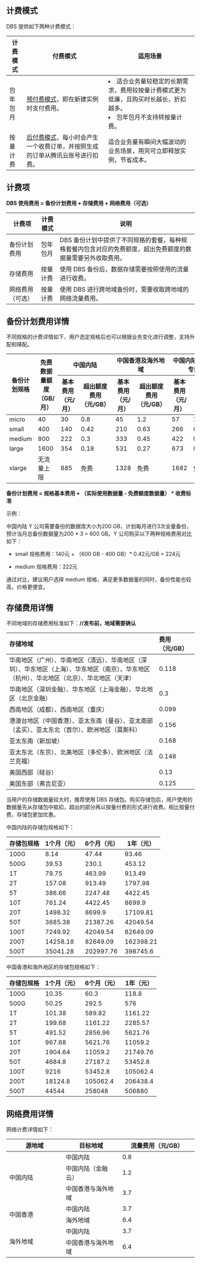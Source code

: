 ## 计费模式

DBS  提供如下两种计费模式： 

| 计费模式 | 付费模式                                                     | 适用场景                                                     |
| -------- | ------------------------------------------------------------ | ------------------------------------------------------------ |
| 包年包月 | [预付费模式](https://cloud.tencent.com/document/product/555/9618)，即在新建实例时支付费用。 | <li>适合业务量较稳定的长期需求，费用较按量计费模式更为低廉，且购买时长越长，折扣越多。<li>包年包月不支持转按量计费。</li> |
| 按量计费 | [后付费模式](https://cloud.tencent.com/document/product/555/9617)，每小时会产生一个收费订单，并按照生成的订单从腾讯云账号进行扣费。 | 适合业务量有瞬间大幅波动的业务场景，用完可立即释放实例，节省成本。 |

## 计费项

**DBS 使用费用 = 备份计划费用 + 存储费用 + 网络费用（可选）** 

| 计费项           | 计费模式 | 说明                                                         |
| ---------------- | -------- | ------------------------------------------------------------ |
| 备份计划费用     | 包年包月 | DBS 备份计划中提供了不同规格的套餐，每种规格套餐内包含对应的免费额度，超出免费额度的数据量需要另外收取费用。 |
| 存储费用         | 按量计费 | 使用 DBS 备份后，数据存储需要按照使用的流量进行收费。        |
| 网络费用（可选） | 按量计费 | 使用 DBS 进行跨地域备份时，需要收取跨地域的网络流量费用。    |

## 备份计划费用详情

不同规格的计费详情如下，用户选定规格后也可以根据业务变化进行调整，支持升配和降配。

<table> 
 <thead>
    <tr>
       <th  rowspan="2">备份计划规格</th>
       <th  rowspan="2">免费数据量额度（GB/月）</th>
       <th  colspan="2">中国内陆</th>
       <th  colspan="2">中国香港及海外地域</th>
       <th colspan="2">中国内陆（金融云专区）</th>
   </tr>
   <tr>
     <th>基本费用（元/月）</th>
     <th>超出额度费用（元/GB）</th>
     <th>基本费用（元/月）</th>
     <th>超出额度费用（元/GB）</th>
     <th>基本费用（元/月）</th>
     <th>超出额度费用（元/GB）</th>
  </tr>
 </thead>
 <tbody>
   <tr>
   <td>micro</td>
   <td>40</td>
   <td>30</td>
   <td>0.8</td>
   <td>45</td>
   <td>1.2</td>
   <td>57</td>
   <td>1.52</td>
</tr>
    <tr>
    <td>small</td>
    <td>400</td>
    <td>140</td>
    <td>0.42</td>
    <td>210</td>
    <td>0.63</td>
    <td>266</td>
    <td>0.8</td>
 </tr>
 <tr>
     <td>medium</td>
     <td>800</td>
     <td>222</td>
     <td>0.3</td>
     <td>333</td>
     <td>0.45</td>
     <td>422</td>
     <td>0.57</td>
</tr>
<tr>
  <td>large</td>
  <td>1600</td>
  <td>354</td>
  <td>0.18</td>
  <td>531</td>
  <td>0.27</td>
  <td>673</td>
  <td>0.34</td>
</tr>
<tr>
  <td>xlarge</td>
  <td>无流量上限</td>
  <td>885</td>
  <td>免费</td>
  <td>1328</td>
  <td>免费</td>
  <td>1682</td>
  <td>免费</td>
</tr>
</tbody></table>

**备份计划费用 = 规格基本费用 + （实际使用数据量 - 免费额度数据量） * 收费标准**

示例：

中国内陆 Y 公司需要备份的数据库大小为200 GB，计划每月进行3次全量备份，预计当月总备份数据量为200 * 3 = 600 GB。Y 公司购买以下两种规格费用对比如下： 

- small 规格费用：140元 + （600 GB -  400 GB）* 0.42元/GB = 224元 

- medium 规格费用：222元

通过对比，建议用户选择 medium 规格，满足更多数据量的同时，备份性能也较高，价格更便宜。

## 存储费用详情

不同地域的存储费用标准如下：**//发布前，地域需要确认**

| 存储地域                                                     | 费用（元/GB） |
| :----------------------------------------------------------- | :------------ |
| 华南地区（广州）、华南地区（清远）、华南地区（深圳）、华东地区（上海）、华东地区（南京）、华东地区（杭州）、华北地区（北京）、华北地区（天津） | 0.118         |
| 华南地区（深圳金融）、华东地区（上海金融）、华北地区（北京金融） | 0.3           |
| 西南地区（成都）、西南地区（重庆）                           | 0.099         |
| 港澳台地区（中国香港）、亚太东南（曼谷）、亚太南部（孟买）、亚太东北（首尔）、欧洲地区（莫斯科） | 0.156         |
| 亚太东南（新加坡）                                           | 0.168         |
| 亚太东北（东京）、北美地区（多伦多）、欧洲地区（法兰克福）   | 0.148         |
| 美国西部（硅谷）                                             | 0.13          |
| 美国东部（弗吉尼亚）                                         | 0.125         |

当用户的存储数据量较大时，推荐使用 DBS 存储包。购买存储包后，用户使用的数据量先从存储包中抵扣，超出的部分再以按量付费的形式进行收费。相比按量付费，存储包更加优惠。

中国内陆的存储包规格如下：

| 存储包规格 | 1个月（元） | 6个月（元） | 1年（元） |
| ---------- | ----------- | ----------- | --------- |
| 100G       | 8.14        | 47.44       | 93.46     |
| 500G       | 39.53       | 230.1       | 453.12    |
| 1T         | 79.75       | 463.99      | 913.49    |
| 2T         | 157.08      | 913.49      | 1797.98   |
| 5T         | 386.66      | 2247.48     | 4422.45   |
| 10T        | 761.24      | 4422.45     | 8699.9    |
| 20T        | 1498.32     | 8699.9      | 17109.81  |
| 50T        | 3685.38     | 21387.26    | 42049.54  |
| 100T       | 7249.92     | 42049.54    | 82649.09  |
| 200T       | 14258.18    | 82649.09    | 162398.21 |
| 500T       | 35041.28    | 202997.76   | 398745.6  |

中国香港和海外地区的存储包规格如下：

| 存储包规格 | 1个月（元） | 6个月（元） | 1年（元） |
| ---------- | ----------- | ----------- | --------- |
| 100G       | 10.35       | 60.3        | 118.8     |
| 500G       | 50.25       | 292.5       | 576       |
| 1T         | 101.38      | 589.82      | 1161.22   |
| 2T         | 199.68      | 1161.22     | 2285.57   |
| 5T         | 491.52      | 2856.96     | 5621.76   |
| 10T        | 967.68      | 5621.76     | 11059.2   |
| 20T        | 1904.64     | 11059.2     | 21749.76  |
| 50T        | 4684.8      | 27187.2     | 53452.8   |
| 100T       | 9216        | 53452.8     | 105062.4  |
| 200T       | 18124.8     | 105062.4    | 206438.4  |
| 500T       | 44544       | 258048      | 506880    |

## 网络费用详情

网络计费详情如下：

<table><thead><tr><th width="30%">源地域</th><th width="30%">目标地域</th><th width="40%">流量费用（元/GB）</th></tr></thead>  
<tr>
 <td rowspan=3>中国内陆</td>
 <td>中国内陆</td>
 <td>0.8</td>
</tr>
<tr>
 <td>中国内陆（金融云）</td>
 <td>1.2</td>
</tr>
<tr>
 <td>中国香港与海外地域</td>
 <td>3.7</td>
</tr>
 <tr>
 <td rowspan=2>中国香港</td>
 <td>中国内陆</td>
 <td>3.7</td>
</tr>
<tr>
 <td>海外地域</td>
 <td>6.4</td>
</tr>
<tr>
 <td rowspan=2>海外地域</td>
 <td>中国内陆</td>
 <td>3.7</td>
</tr>
<tr>
 <td>中国香港与海外地域</td>
 <td>6.4</td>
</tr>
</table>
